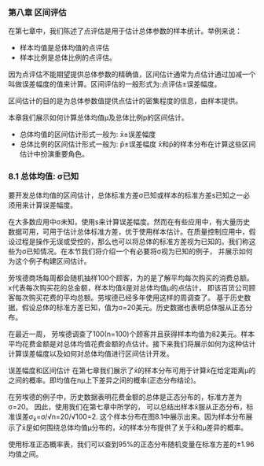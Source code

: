 ### 第八章 区间评估

  在第七章中，我们陈述了点评估是用于估计总体参数的样本统计。举例来说：
  * 样本均值是总体均值的点评估
  * 样本比例是总体比例的点评估。
  
  因为点评估不能期望提供总体参数的精确值，区间估计通常为点估计通过加减一个叫做误差幅度的值来计算。区间评估的一般形式为:点评估±误差幅度。
  
  区间估计的目的是为总体参数值提供点估计的密集程度的信息，由样本提供。
  
  本章我们展示如何计算总体均值μ及总体比例p的区间估计。 
  * 总体均值的区间估计形式一般为: x̄±误差幅度
  * 总体比例的区间估计形式一般为: p̄±误差幅度
  x̄和p̄的样本分布在计算这些区间估计中扮演重要角色。

### 8.1 总体均值: σ已知
  要开发总体均值的区间估计，总体标准方差σ已知或样本的标准方差s已知之一必须用来计算误差幅度。
  
  在大多数应用中σ未知，使用s来计算误差幅度。然而在有些应用中，有大量历史数据可用，可用于估计总体标准方差，优于使用样本估计。在质量控制应用中，假设过程是操作无误或受控的，那么也可以将总体的标准方差视为已知的。我们称这些为σ已知情况。在本节我们将介绍一个有必要将σ视为已知的例子， 并展示如何为这个例子构建区间估计。
  
  劳埃德商场每周都会随机抽样100个顾客，为的是了解平均每次购买的消费总额。x代表每次购买花的总金额，样本均值x̄是对总体均值μ的点估计， 即该百货公司顾客每次购买花费的平均总额。劳埃德已经多年使用这样的周调查了。 基于历史数据，假设总体的标准方差已知，值为σ=20美元。历史数据也表明总体服从正态分布。
  
  在最近一周， 劳埃德调查了100(n=100)个顾客并且获得样本均值为82美元。样本平均花费金额是对总体均值花费金额的点估计。接下来我们将展示如何为这种估计计算误差幅度以及如何对总体均值进行区间估计开发。
  
  误差幅度和区间估计
  在第七章我们展示了x̄的样本分布可用于计算x̄在给定距离μ的之间的概率。即均值在nμ上下差异之间的概率(正态分布结论)。

  在劳埃德的例子中，历史数据表明花费金额的总体是正态分布的，标准方差为σ=20。 因此，使用我们在第七章中所学的， 可以总结出样本x̄服从正态分布，标准误差σ<sub>x̄</sub>=σ/√n=20/√100=2. 
  这个样本分布在图8.1中展示出来。因为样本分布展示了x̄是如何围绕总体均值μ分布的，x̄的样本分布提供了关于x̄和μ差异的概率。
  
  使用标准正态概率表，我们可以查到95%的正态分布随机变量在标准方差的±1.96均值之间。
  
